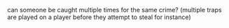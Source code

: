 can someone be caught multiple times for the same crime? (multiple traps are played on a player before they attempt to steal for instance)